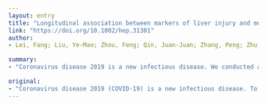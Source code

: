 ```yaml
---
layout: entry
title: "Longitudinal association between markers of liver injury and mortality in COVID-19 in China"
link: "https://doi.org/10.1002/hep.31301"
author:
- Lei, Fang; Liu, Ye-Mao; Zhou, Feng; Qin, Juan-Juan; Zhang, Peng; Zhu, Lihua; Zhang, Xiao-Jing; Cai, Jingjing; Lin, Lijin; Ouyang, Shan; Wang, Xiaoming; Yang, Chengzhang; Cheng, Xu; Liu, Weifang; Li, Haomiao; Xie, Jing; Wu, Bin; Luo, Huiming; Xiao, Fei; Chen, Jing; Tao, Liang; Cheng, Gang; She, Zhi-Gang; Zhou, Jianghua; Wang, Haitao; Lin, Jun; Luo, Pengcheng; Fu, Shouzhi; Zhou, Jihui; Ye, Ping; Xiao, Bing; Mao, Weiming; Liu, Liming; Yan, Youqin; Liu, Ling; Chen, Guohua; Li, Hongliang; Huang, Xiaodong; Zhang, Bing-Hong; Yuan, Yufeng

summary:
- "Coronavirus disease 2019 is a new infectious disease. We conducted a retrospective cohort study that included 5,771 adult patients with COVID-19 pneumonia in Hubei Province. Longitudinal liver function tests were retrospectively analyzed and correlated with the risk factors and death risk."

original:
- "Coronavirus disease 2019 (COVID-19) is a new infectious disease. To reveal the hepatic injury related to this disease and its clinical significance, we conducted a multicenter retrospective cohort study that included 5,771 adult patients with COVID-19 pneumonia in Hubei Province. We reported the distributional and temporal patterns of liver injury indicators in these patients and determined their associated factors and death risk. Longitudinal liver function tests were retrospectively analyzed and correlated with the risk factors and death. Liver injury dynamic patterns differed in alanine aminotransferase (ALT), aspartate aminotransferase (AST), alkaline phosphatase (ALP), and total bilirubin (TBIL). AST elevated first, followed by ALT, in severe patients. ALP modestly increased during hospitalization and largely remained in the normal range. The fluctuation in TBIL levels was mild in the non-severe and the severe group. AST abnormality was associated with the highest mortality risk compared to other indicators of liver injury during hospitalization. Common factors associated with elevated liver injury indicators were lymphocyte count decrease, neutrophil count increase, and male gender. Conclusion The dynamic patterns of liver injury indicators and their potential risk factors may provide an important explanation for the COVID-19-associated liver injury. Because elevated liver injury indicators, particularly AST, are strongly associated with the mortality risk, our study indicates that these parameters should be monitored during hospitalization."
---
```


